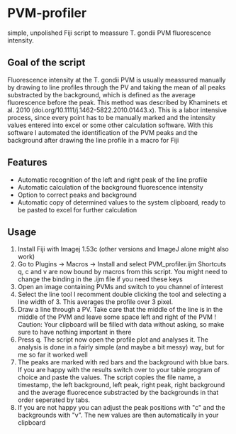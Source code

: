 # PVM-profiler
simple, unpolished Fiji script to meassure T. gondii PVM fluorescence intensity.

## Goal of the script
Fluorescence intensity at the T. gondii PVM is usually meassured manually by drawing to line profiles through the PV and taking the mean of all peaks substracted by the background, which is defined as the average fluorescence before the peak. This method was described by Khaminets et al. 2010 (doi.org/10.1111/j.1462-5822.2010.01443.x). This is a labor intensive process, since every point has to be manually marked and the intensity values entered into excel or some other calculation software. 
With this software I automated the identification of the PVM peaks and the background after drawing the line profile in a macro for Fiji

## Features
* Automatic recognition of the left and right peak of the line profile
* Automatic calculation of the background fluorescence intensity
* Option to correct peaks and background
* Automatic copy of determined values to the system clipboard, ready to be pasted to excel for further calculation


## Usage
1. Install Fiji with Imagej 1.53c (other versions and ImageJ alone might also work)
2. Go to Plugins -> Macros -> Install and select PVM_profiler.ijm
Shortcuts q, c and v are now bound by macros from this script. You might need to change the binding in the .ijm file if you need these keys
3. Open an image containing PVMs and switch to you channel of interest
4. Select the line tool
I recomment double clicking the tool and selecting a line width of 3. This averages the profile over 3 pixel.
5. Draw a line through a PV. Take care that the middle of the line is in the middle of the PVM and leave some space left and right of the PVM
! Caution: Your clipboard will be filled with data without asking, so make sure to have nothing important in there
6. Press q. The script now open the profile plot and analyses it. The analysis is done in a fairly simple (and maybe a bit messy) way, but for me so far it worked well
7. The peaks are marked with red bars and the background with blue bars. If you are happy with the results switch over to your table program of choice and paste the values. The script copies the file name, a timestamp, the left background, left peak, right peak, right background and the average fluorecence substracted by the backgrounds in that order seperated by tabs.
8. If you are not happy you can adjust the peak positions with "c" and the backgrounds with "v". The new values are then automatically in your clipboard
